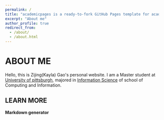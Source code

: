```yaml
---
permalink: /
title: "academicpages is a ready-to-fork GitHub Pages template for academic personal websites"
excerpt: "About me"
author_profile: true
redirect_from: 
  - /about/
  - /about.html
---
```


ABOUT ME
======


Hello, this is Zijing(Kayla) Gao's personal website. I am a Master student at [University of pittsburgh](https://www.pitt.edu), majored in [Information Science](http://sci.pitt.edu/academics/masters/is/) of school of Computing and Information.



LEARN MORE
------


**Markdown generator**
